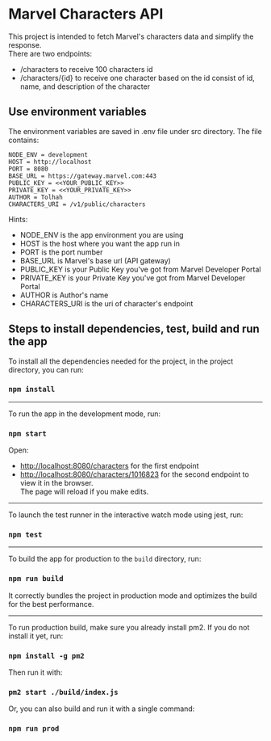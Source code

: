 # Marvel Characters API

This project is intended to fetch Marvel's characters data and simplify the response. </br >
There are two endpoints:</br >
- /characters to receive 100 characters id
- /characters/{id} to receive one character based on the id consist of id, name, and description of the character

## Use environment variables
The environment variables are saved in .env file under src directory. The file contains:
```
NODE_ENV = development
HOST = http://localhost
PORT = 8080
BASE_URL = https://gateway.marvel.com:443
PUBLIC_KEY = <<YOUR_PUBLIC_KEY>>
PRIVATE_KEY = <<YOUR_PRIVATE_KEY>>
AUTHOR = Tolhah
CHARACTERS_URI = /v1/public/characters
```

Hints:
- NODE_ENV is the app environment you are using
- HOST is the host where you want the app run in
- PORT is the port number
- BASE_URL is Marvel's base url (API gateway)
- PUBLIC_KEY is your Public Key you've got from Marvel Developer Portal
- PRIVATE_KEY is your Private Key you've got from Marvel Developer Portal
- AUTHOR is Author's name
- CHARACTERS_URI is the uri of character's endpoint

## Steps to install dependencies, test, build and run the app

To install all the dependencies needed for the project, in the project directory, you can run:
### `npm install`
<hr />

To run the app in the development mode, run:
### `npm start`
Open:
- [http://localhost:8080/characters](http://localhost:8080/characters) for the first endpoint
- [http://localhost:8080/characters/1016823](http://localhost:8080/characters/1016823) for the second endpoint
to view it in the browser. <br />
The page will reload if you make edits.
<hr />

To launch the test runner in the interactive watch mode using jest, run:
### `npm test`
<hr />

To build the app for production to the `build` directory, run:
### `npm run build`
It correctly bundles the project in production mode and optimizes the build for the best performance.
<hr />

To run production build, make sure you already install pm2. If you do not install it yet, run:
### `npm install -g pm2`

Then run it with:
### `pm2 start ./build/index.js`

Or, you can also build and run it with a single command:
### `npm run prod`
